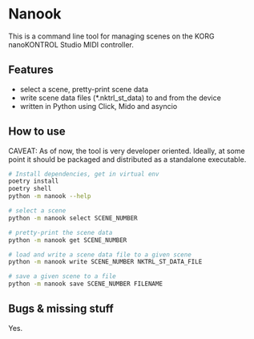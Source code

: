 # Nanook

This is a command line tool for managing scenes on the KORG nanoKONTROL Studio MIDI controller.

## Features

- select a scene, pretty-print scene data
- write scene data files (\*.nktrl_st_data) to and from the device
- written in Python using Click, Mido and asyncio

## How to use

CAVEAT: As of now, the tool is very developer oriented. Ideally, at some point it should be packaged and distributed as a standalone executable.

```bash
# Install dependencies, get in virtual env
poetry install
poetry shell
python -m nanook --help

# select a scene
python -m nanook select SCENE_NUMBER

# pretty-print the scene data
python -m nanook get SCENE_NUMBER

# load and write a scene data file to a given scene
python -m nanook write SCENE_NUMBER NKTRL_ST_DATA_FILE

# save a given scene to a file
python -m nanook save SCENE_NUMBER FILENAME
```

## Bugs & missing stuff

Yes.
